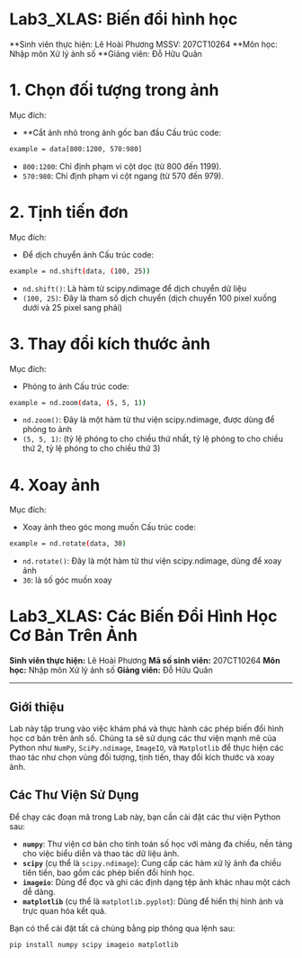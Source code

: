# Lab3_XLAS: Biến đổi hình học

**Sinh viên thực hiện: Lê Hoài Phương MSSV: 207CT10264
**Môn học: Nhập môn Xử lý ảnh số
**Giảng viên: Đỗ Hữu Quân

# 1. Chọn đối tượng trong ảnh
   Mục đích:
   * **Cắt ảnh nhỏ trong ảnh gốc ban đầu
   Cấu trúc code:
   ```bash
   example = data[800:1200, 570:980]
   ```
   * `800:1200`: Chỉ định phạm vi cột dọc (từ 800 đến 1199).
   * `570:980`: Chỉ định phạm vi cột ngang (từ 570 đến 979).
   
# 2. Tịnh tiến đơn
   Mục đích:
   * Để dịch chuyển ảnh 
   Cấu trúc code:
   ```bash
   example = nd.shift(data, (100, 25))
   ```
   * `nd.shift()`: Là hàm từ scipy.ndimage để dịch chuyển dữ liệu
   * `(100, 25)`: Đây là tham số dịch chuyển (dịch chuyển 100 pixel xuống dưới và 25 pixel sang phải)
   
# 3. Thay đổi kích thước ảnh
   Mục đích:
   * Phóng to ảnh
   Cấu trúc code:
   ```bash
   example = nd.zoom(data, (5, 5, 1))
   ```
   * `nd.zoom()`: Đây là một hàm từ thư viện scipy.ndimage, được dùng để phóng to ảnh
   * `(5, 5, 1)`: (tỷ lệ phóng to cho chiều thứ nhất, tỷ lệ phóng to cho chiều thứ 2, tỷ lệ phóng to cho chiều thứ 3)

# 4. Xoay ảnh
   Mục đích:
   * Xoay ảnh theo góc mong muốn
   Cấu trúc code:
   ```bash
   example = nd.rotate(data, 30)
   ```
   * `nd.rotate()`: Đây là một hàm từ thư viện scipy.ndimage, dùng để xoay ảnh
   * `30`: là số góc muốn xoay

# Lab3_XLAS: Các Biến Đổi Hình Học Cơ Bản Trên Ảnh

**Sinh viên thực hiện:** Lê Hoài Phương
**Mã số sinh viên:** 207CT10264
**Môn học:** Nhập môn Xử lý ảnh số
**Giảng viên:** Đỗ Hữu Quân

---

## Giới thiệu

Lab này tập trung vào việc khám phá và thực hành các phép biến đổi hình học cơ bản trên ảnh số. Chúng ta sẽ sử dụng các thư viện mạnh mẽ của Python như `NumPy`, `SciPy.ndimage`, `ImageIO`, và `Matplotlib` để thực hiện các thao tác như chọn vùng đối tượng, tịnh tiến, thay đổi kích thước và xoay ảnh.

## Các Thư Viện Sử Dụng

Để chạy các đoạn mã trong Lab này, bạn cần cài đặt các thư viện Python sau:

* **`numpy`**: Thư viện cơ bản cho tính toán số học với mảng đa chiều, nền tảng cho việc biểu diễn và thao tác dữ liệu ảnh.
* **`scipy`** (cụ thể là `scipy.ndimage`): Cung cấp các hàm xử lý ảnh đa chiều tiên tiến, bao gồm các phép biến đổi hình học.
* **`imageio`**: Dùng để đọc và ghi các định dạng tệp ảnh khác nhau một cách dễ dàng.
* **`matplotlib`** (cụ thể là `matplotlib.pyplot`): Dùng để hiển thị hình ảnh và trực quan hóa kết quả.

Bạn có thể cài đặt tất cả chúng bằng pip thông qua lệnh sau:

```bash
pip install numpy scipy imageio matplotlib
